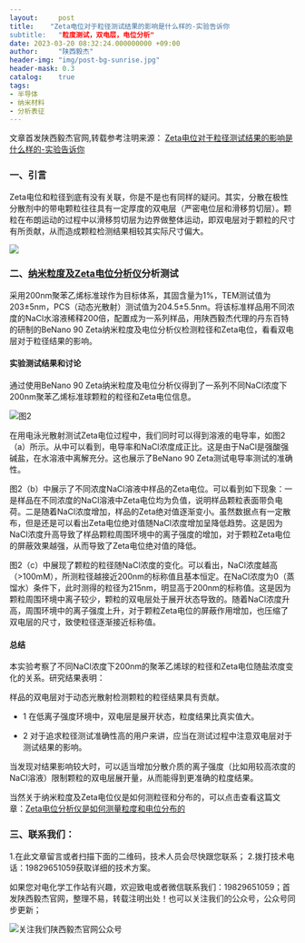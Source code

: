 ```yaml
---
layout:     post
title:    "Zeta电位对于粒径测试结果的影响是什么样的-实验告诉你
subtitle:   "粒度测试，双电层，电位分析"
date: 2023-03-20 08:32:24.000000000 +09:00
author:     "陕西毅杰"
header-img: "img/post-bg-sunrise.jpg"
header-mask: 0.3
catalog:    true
tags:
- 半导体
- 纳米材料
- 分析表征
---
```


文章首发陕西毅杰官网,转载参考注明来源：
[Zeta电位对于粒径测试结果的影响是什么样的-实验告诉你](http://www.shaanxiyijie.com/data-4-3-114.html)

### 一、引言

Zeta电位和粒径到底有没有关联，你是不是也有同样的疑问。其实，分散在极性分散剂中的带电颗粒往往具有一定厚度的双电层（严密电位层和滑移剪切层）。颗粒在布朗运动的过程中以滑移剪切层为边界做整体运动，即双电层对于颗粒的尺寸有所贡献，从而造成颗粒检测结果相较其实际尺寸偏大。

![](https://yizibi.github.io/img/posts/ijie/Zeta/20230320-0.jpg)


### 二、[纳米粒度及Zeta电位分析仪](http://www.shaanxiyijie.com/data-3-9-70.html)分析测试

采用200nm聚苯乙烯标准球作为目标体系，其固含量为1%，TEM测试值为203±5nm，PCS（动态光散射）测试值为204.5±5.5nm。将该标准样品用不同浓度的NaCl水溶液稀释200倍，配置成为一系列样品，用陕西毅杰代理的丹东百特的研制的BeNano 90 Zeta纳米粒度及电位分析仪检测粒径和Zeta电位，看看双电层对于粒径结果的影响。

#### 实验测试结果和讨论

通过使用BeNano 90 Zeta纳米粒度及电位分析仪得到了一系列不同NaCl浓度下200nm聚苯乙烯标准球颗粒的粒径和Zeta电位信息。

![图2](https://yizibi.github.io/img/posts/ijie/Zeta/20230320-1.jpg)

在用电泳光散射测试Zeta电位过程中，我们同时可以得到溶液的电导率，如图2（a）所示。从中可以看到，电导率和NaCl浓度成正比。这是由于NaCl是强酸强碱盐，在水溶液中离解充分。这也展示了BeNano 90 Zeta测试电导率测试的准确性。

图2（b）中展示了不同浓度NaCl溶液中样品的Zeta电位。可以看到如下现象：一是样品在不同浓度的NaCl溶液中Zeta电位均为负值，说明样品颗粒表面带负电荷。二是随着NaCl浓度增加，样品的Zeta绝对值逐渐变小。虽然数据点有一定散布，但是还是可以看出Zeta电位绝对值随NaCl浓度增加呈降低趋势。这是因为NaCl浓度升高导致了样品颗粒周围环境中的离子强度的增加，对于颗粒Zeta电位的屏蔽效果越强，从而导致了Zeta电位绝对值的降低。

 图2（c）中展现了颗粒的粒径随NaCl浓度的变化。可以看出，NaCl浓度越高（>100mM），所测粒径越接近200nm的标称值且基本恒定。在NaCl浓度为0（蒸馏水）条件下，此时测得的粒径为215nm，明显高于200nm的标称值。这是因为颗粒周围环境中离子较少，颗粒的双电层处于展开状态导致的。随着NaCl浓度升高，周围环境中的离子强度上升，对于颗粒Zeta电位的屏蔽作用增加，也压缩了双电层的尺寸，致使粒径逐渐接近标称值。

#### 总结

本实验考察了不同NaCl浓度下200nm的聚苯乙烯球的粒径和Zeta电位随盐浓度变化的关系。研究结果表明：

样品的双电层对于动态光散射检测颗粒的粒径结果具有贡献。

* 1 在低离子强度环境中，双电层是展开状态，粒度结果比真实值大。

* 2 对于追求粒径测试准确性高的用户来讲，应当在测试过程中注意双电层对于测试结果的影响。

当发现对结果影响较大时，可以适当增加分散介质的离子强度（比如用较高浓度的NaCl溶液）限制颗粒的双电层展开量，从而能得到更准确的粒度结果。

当然关于纳米粒度及Zeta电位仪是如何测粒径和分布的，可以点击查看这篇文章：[Zeta电位分析仪是如何测量粒度和电位分布的](http://www.shaanxiyijie.com/data-4-3-47.html)

### 三、联系我们：

1.在此文章留言或者扫描下面的二维码，技术人员会尽快跟您联系；
2.拨打技术电话：19829651059获取详细的技术方案。

如果您对电化学工作站有兴趣，欢迎致电或者微信联系我们：19829651059；首发陕西毅杰官网，整理不易，转载注明出处！也可以关注我们的公众号，公众号同步更新；

![关注我们陕西毅杰官网公众号](https://yizibi.github.io/img/posts/ijie/shamoji/陕西毅杰慧慧云选公众号搜一搜.png)
